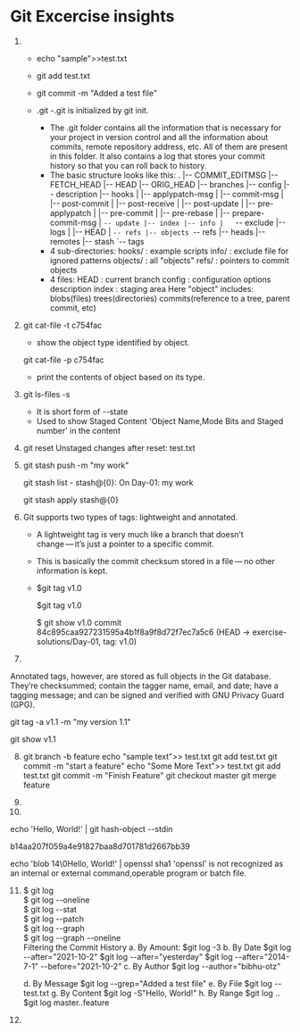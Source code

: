 # Git Excercise insights
1. 
   - echo "sample">>test.txt
   - git add test.txt
   - git  commit -m "Added a test file"

   - .git
     -.git is initialized by git init.
     - The .git folder contains all the information that is   necessary for your project in version control and all the information about commits, remote repository address, etc. All of them are present in this folder. It also contains a log that stores your commit history so that you can roll back to history.
     - The basic structure looks like this:
            .
            |-- COMMIT_EDITMSG
            |-- FETCH_HEAD
            |-- HEAD
            |-- ORIG_HEAD
            |-- branches
            |-- config
            |-- description
            |-- hooks
            |   |-- applypatch-msg
            |   |-- commit-msg
            |   |-- post-commit
            |   |-- post-receive
            |   |-- post-update
            |   |-- pre-applypatch
            |   |-- pre-commit
            |   |-- pre-rebase
            |   |-- prepare-commit-msg
            |   `-- update
            |-- index
            |-- info
            |   `-- exclude
            |-- logs
            |   |-- HEAD
            |   `-- refs
            |-- objects
`-- refs
    |-- heads
    |-- remotes
    |-- stash
    `-- tags
     - 4 sub-directories:
          hooks/ : example scripts
           info/ : exclude file for ignored patterns
        objects/ : all "objects"
           refs/ : pointers to commit objects
     - 4 files:
            HEAD : current branch
          config : configuration options
          description
           index : staging area
     Here "object" includes:
     blobs(files)
     trees(directories)
     commits(reference to a tree, parent commit, etc)
    
2.  
   git cat-file -t c754fac
     - show the object type identified by object.

   git cat-file -p c754fac
     - print the contents of object based on its type.
3. 
   git ls-files -s 
   - It is short form of --state
   - Used to show Staged Content
     'Object Name,Mode Bits and Staged number' in the content

4. git reset Unstaged changes after reset: test.txt

5.
   git stash push -m "my work"

   git stash list
         - stash@{0}: On Day-01: my work
   
   git stash apply stash@{0}
   
6.  
   Git supports two types of tags: lightweight and annotated.
   - A lightweight tag is very much like a branch that doesn’t  
     change — it’s just a pointer to a specific commit.
   - This is basically the commit checksum stored in a file — no 
     other information is kept.
   - $git tag v1.0
     
     $git tag
     v1.0

     $ git show v1.0
     commit 84c895caa927231595a4b1f8a9f8d72f7ec7a5c6 (HEAD -> exercise-solutions/Day-01, tag: v1.0)

7. 

   Annotated tags, however, are stored as full objects in the Git database. They’re checksummed; contain the tagger name, email, and date; have a tagging message; and can be signed and verified with GNU Privacy Guard (GPG).

   git tag -a v1.1 -m "my version 1.1"


   git show v1.1
    
8.  
   git branch -b feature
   echo "sample text">> test.txt
   git add test.txt
   git commit -m "start a feature"
   echo "Some More Text">> test.txt
   git add test.txt
   git commit -m "Finish Feature"
   git checkout master
   git merge feature


9.


10.

   echo 'Hello, World!' | git hash-object --stdin

   b14aa207f059a4e91827baa8d701781d2667bb39

   echo 'blob 14\0Hello, World!' | openssl sha1
     'openssl' is not recognized as an internal or external command,operable program or batch file.
    
11.
    $ git log  
    $ git log --oneline  
    $ git log --stat  
    $ git log --patch  
    $ git log --graph  
    $ git log --graph --oneline  
    Filtering the Commit History
    a. By Amount:
       $git log -3
    b. By Date
       $git log --after="2021-10-2"
       $git log --after="yesterday"
       $git log --after="2014-7-1" --before="2021-10-2"
    c. By Author
       $git log --author="bibhu-otz"
      
    d. By Message
       $git log --grep="Added a test file"
    e. By File
       $git log -- test.txt
    g. By Content
       $git log -S"Hello, World!"
    h. By Range
       $git log ..
       $git log master..feature
 

 12. 
     